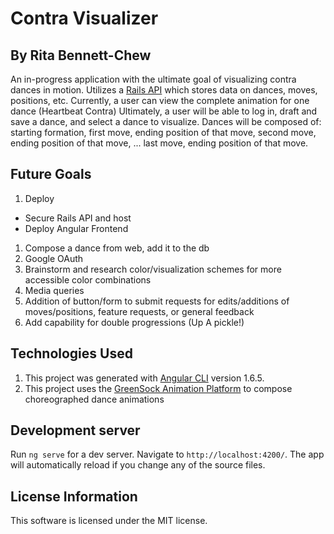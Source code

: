 # Contra Visualizer
## By Rita Bennett-Chew
An in-progress application with the ultimate goal of visualizing contra dances in motion. Utilizes a [Rails API](https://github.com/ritabc/contra-api) which stores data on dances, moves, positions, etc.
Currently, a user can view the complete animation for one dance (Heartbeat Contra)
Ultimately, a user will be able to log in, draft and save a dance, and select a dance to visualize. Dances will be composed of: starting formation, first move, ending position of that move, second move, ending position of that move, ... last move, ending position of that move.

## Future Goals
1. Deploy
- Secure Rails API and host
- Deploy Angular Frontend
1. Compose a dance from web, add it to the db
1. Google OAuth
1. Brainstorm and research color/visualization schemes for more accessible color combinations
1. Media queries
1. Addition of button/form to submit requests for edits/additions of moves/positions, feature requests, or general feedback
1. Add capability for double progressions (Up A pickle!)

## Technologies Used
1. This project was generated with [Angular CLI](https://github.com/angular/angular-cli) version 1.6.5.
2. This project uses the [GreenSock Animation Platform](https://greensock.com/) to compose choreographed dance animations

## Development server
Run `ng serve` for a dev server. Navigate to `http://localhost:4200/`. The app will automatically reload if you change any of the source files.

## License Information
This software is licensed under the MIT license.
